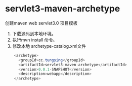 # servlet3-maven-archetype
创建maven web servlet3.0 项目模板

1. 下载源码到本地环境。
2. 执行mvn install 命令。
3. 修改本地 archetype-catalog.xml文件

```java
    <archetype>
      <groupId>cc.tungsing</groupId>
      <artifactId>servlet3-maven-archetype</artifactId>
      <version>0.0.1-SNAPSHOT</version>
      <description>webapp</description>
    </archetype>
```
